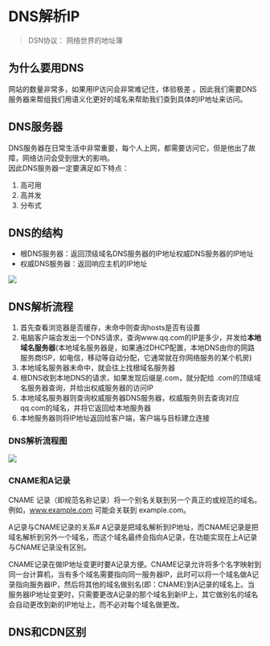 # DNS解析IP

> DSN协议： 网络世界的地址簿

## 为什么要用DNS

网站的数量非常多，如果用IP访问会非常难记住，体验极差
。因此我们需要DNS服务器来帮组我们用语义化更好的域名来帮助我们查到具体的IP地址来访问。

## DNS服务器

DNS服务器在日常生活中非常重要，每个人上网，都需要访问它，但是他出了故障，网络访问会受到很大的影响。
<br/>
因此DNS服务器一定要满足如下特点：

1. 高可用
2. 高并发
3. 分布式

## DNS的结构

* 根DNS服务器：返回顶级域名DNS服务器的IP地址权威DNS服务器的IP地址
* 权威DNS服务器：返回响应主机的IP地址

![](https://blog-1253253332.cos.ap-guangzhou.myqcloud.com/images/dns-struct.webp)

## DNS解析流程

1. 首先查看浏览器是否缓存，未命中则查询hosts是否有设置
2. 电脑客户端会发出一个DNS请求，查询www.qq.com的IP是多少，并发给**本地域名服务器**(本地域名服务器是，如果通过DHCP配置，本地DNS由你的网路服务商ISP，如电信，移动等自动分配，它通常就在你网络服务的某个机房)
3. 本地域名服务器未命中，就会往上找根域名服务器
4. 根DNS收到本地DNS的请求，如果发现后缀是.com，就分配给 .com的顶级域名服务器查询，并给出权威服务器的访问IP
5. 本地域名服务器则查询权威服务器DNS服务器，权威服务则去查询对应qq.com的域名，并将它返回给本地服务器
6. 本地服务器则将IP地址返回给客户端，客户端与目标建立连接

### DNS解析流程图

![](https://blog-1253253332.cos.ap-guangzhou.myqcloud.com/images/dns-working.webp)

### CNAME和A记录

CNAME 记录（即规范名称记录）将一个别名关联到另一个真正的或规范的域名。例如，www.example.com 可能会关联到 example.com。

A记录与CNAME记录的关系#
A记录是把域名解析到IP地址，而CNAME记录是把域名解析到另外一个域名，而这个域名最终会指向A记录，在功能实现在上A记录与CNAME记录没有区别。

CNAME记录在做IP地址变更时要A记录方便。CNAME记录允许将多个名字映射到同一台计算机，当有多个域名需要指向同一服务器IP，此时可以将一个域名做A记录指向服务器IP，然后将其他的域名做别名(即：CNAME)到A记录的域名上。当服务器IP地址变更时，只需要更改A记录的那个域名到新IP上，其它做别名的域名会自动更改到新的IP地址上，而不必对每个域名做更改。

## DNS和CDN区别
